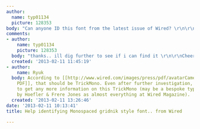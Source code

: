 ```yaml
---
author:
  name: typ01134
  picture: 128353
body: "Can anyone ID this font from the latest issue of Wired? \r\n\r\nThanks.\r\nJ"
comments:
- author:
    name: typ01134
    picture: 128353
  body: "thanks.. ill dig further to see if i can find it \r\n\r\nCheers\r\nJ\r\n"
  created: '2013-02-11 11:45:19'
- author:
    name: Ryuk
  body: According to [[http://www.wired.com/images/press/pdf/avatarCameron.pdf|this
    PDF]], that should be TrickMono. Even after further investigation, I wasn't able
    to get any more information on this TrickMono (may be a bespoke typeface designed
    by Hoefler & Frere Jones as almost everything at Wired Magazine).
  created: '2013-02-11 13:26:46'
date: '2013-02-11 10:13:41'
title: Help identifying Monospaced gridnik style font.. from Wired

---
```


